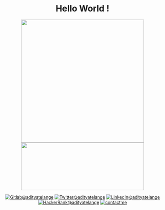 <h1 align=center>Hello World !</h1>
<p align=center>
  <kbd><img width=400 src="https://github-readme-stats.vercel.app/api?username=adityatelange&bg_color=00000000&text_color=58a6ff&hide_border=true&disable_animations=true&include_all_commits=true">
  <img height=155 width=400 src="https://github-readme-stats.vercel.app/api/top-langs/?username=adityatelange&layout=compact&langs_count=10&bg_color=00000000&text_color=58a6ff&hide_border=true&disable_animations=true&card_width=485&line_height=35" /></kbd>
</p>

<p align=center>
<a href="https://gitlab.com/adityatelange"><img src="https://img.shields.io/badge/Gitlab--_.svg?style=social&logo=gitlab" alt="Gitlab@adityatelange"></a>
<a href="https://twitter.com/adityatelange"><img src="https://img.shields.io/badge/Twitter--_.svg?style=social&logo=twitter" alt="Twitter@adityatelange"></a>
<a href="https://www.linkedin.com/in/adityatelange"><img src="https://img.shields.io/badge/LinkedIn--_.svg?style=social&logo=linkedin" alt="LinkedIn@adityatelange"></a>
<a href="https://www.hackerrank.com/adityatelange"><img src="https://img.shields.io/badge/HackerRank--_.svg?style=social&logo=hackerrank" alt="HackerRank@adityatelange"></a>
<a href="https://adityatelange.me/contactme/"><img src="https://img.shields.io/badge/Contact%20Me--_.svg?style=social" alt="contactme"></a>
</p>
